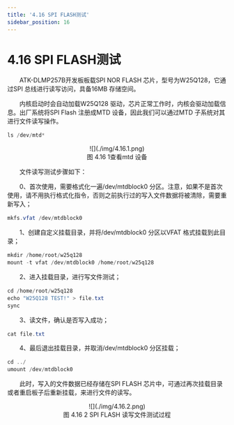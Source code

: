 ```yaml
---
title: '4.16 SPI FLASH测试'
sidebar_position: 16
---
```


# 4.16 SPI FLASH测试

&emsp;&emsp;ATK-DLMP257B开发板板载SPI NOR FLASH 芯片，型号为W25Q128，它通过SPI 总线进行读写访问，具备16MB 存储空间。

&emsp;&emsp;内核启动时会自动加载W25Q128 驱动，芯片正常工作时，内核会驱动加载信息。出厂系统将SPI Flash 注册成MTD 设备，因此我们可以通过MTD 子系统对其进行文件读写操作。

```c#
ls /dev/mtd*
```

<center>
![](./img/4.16.1.png)<br />
图 4.16 1查看mtd 设备
</center>

&emsp;&emsp;文件读写测试步骤如下：

&emsp;&emsp;0、首次使用，需要格式化一遍/dev/mtdblock0 分区。注意，如果不是首次使用，请不用执行格式化指令，否则之前执行过的写入文件数据将被清除，需要重新写入；

```c#
mkfs.vfat /dev/mtdblock0
```

&emsp;&emsp;1、创建自定义挂载目录，并将/dev/mtdblock0 分区以VFAT 格式挂载到此目录；

```c#
mkdir /home/root/w25q128
mount -t vfat /dev/mtdblock0 /home/root/w25q128
```

&emsp;&emsp;2、进入挂载目录，进行写文件测试；

```c#
cd /home/root/w25q128
echo "W25Q128 TEST!" > file.txt
sync
```

&emsp;&emsp;3、读文件，确认是否写入成功；

```c#
cat file.txt
```

&emsp;&emsp;4、最后退出挂载目录，并取消/dev/mtdblock0 分区挂载；

```c#
cd ../
umount /dev/mtdblock0
```

&emsp;&emsp;此时，写入的文件数据已经存储在SPI FLASH 芯片中，可通过再次挂载目录或者重启板子后重新挂载，来进行文件的读写。

<center>
![](./img/4.16.2.png)<br />
图 4.16 2 SPI FLASH 读写文件测试过程
</center>




